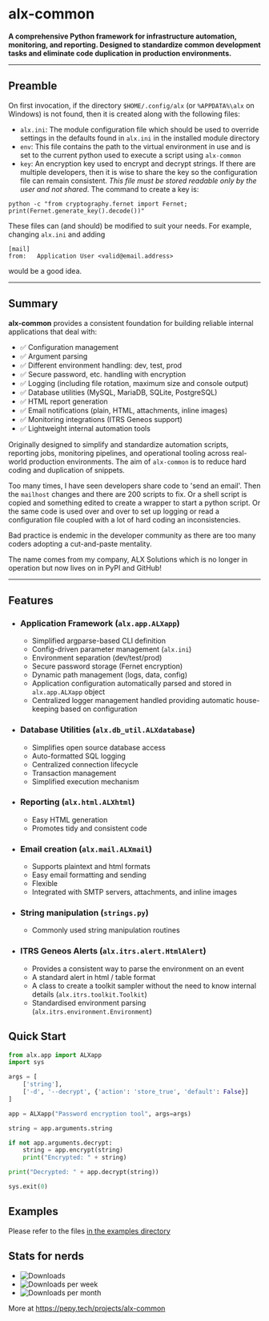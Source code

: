 # alx-common

**A comprehensive Python framework for infrastructure automation, monitoring, and reporting. Designed to standardize common development tasks and eliminate code duplication in production environments.**

---
## Preamble

On first invocation, if the directory `$HOME/.config/alx` 
(or `%APPDATA%\alx` on Windows) is not found, then it is created 
along with the following files:
* `alx.ini`: The module configuration file which should be used to 
override settings in the defaults found in `alx.ini` in the installed 
module directory
* `env`: This file contains the path to the virtual environment in use
and is set to the current python used to execute a script using 
`alx-common`
* `key`: An encryption key used to encrypt and decrypt strings. If
there are multiple developers, then it is wise to share the key so
the configuration file can remain consistent. *This file must be stored
readable only by the user and not shared*. The command to create a key is:

```
python -c "from cryptography.fernet import Fernet; print(Fernet.generate_key().decode())"
```

These files can (and should) be modified to suit your needs. For example,
changing `alx.ini` and adding 

```
[mail]
from:   Application User <valid@email.address>
```

would be a good idea.

---
## Summary

**alx-common** provides a consistent foundation for building reliable internal applications that deal with:

- ✅ Configuration management
- ✅ Argument parsing
- ✅ Different environment handling: dev, test, prod
- ✅ Secure password, etc. handling with encryption
- ✅ Logging (including file rotation, maximum size and console output)
- ✅ Database utilities (MySQL, MariaDB, SQLite, PostgreSQL)
- ✅ HTML report generation
- ✅ Email notifications (plain, HTML, attachments, inline images)
- ✅ Monitoring integrations (ITRS Geneos support)
- ✅ Lightweight internal automation tools

Originally designed to simplify and standardize automation scripts, 
reporting jobs, monitoring pipelines, and operational tooling across 
real-world production environments.  The aim of `alx-common` is to 
reduce hard coding and duplication of snippets. 

Too many times, I have seen developers share code to 'send an email'.
Then the `mailhost` changes and there are 200 scripts to fix. Or
a shell script is copied and something edited to create a wrapper
to start a python script. Or the same code is used over and over to 
set up logging or read a configuration file coupled with a lot of hard
coding an inconsistencies.

Bad practice is endemic in the developer community as there are too
many coders adopting a cut-and-paste mentality.

The name comes from my company, ALX Solutions which is no longer in 
operation but now lives on in PyPI and GitHub!

---

## Features

- ### Application Framework (`alx.app.ALXapp`)
  - Simplified argparse-based CLI definition
  - Config-driven parameter management (`alx.ini`)
  - Environment separation (dev/test/prod)
  - Secure password storage (Fernet encryption)
  - Dynamic path management (logs, data, config)
  - Application configuration automatically parsed 
    and stored in `alx.app.ALXapp` object
  - Centralized logger management handled providing
    automatic house-keeping based on configuration

- ### Database Utilities (`alx.db_util.ALXdatabase`)
  - Simplifies open source database access
  - Auto-formatted SQL logging
  - Centralized connection lifecycle
  - Transaction management
  - Simplified execution mechanism

- ### Reporting (`alx.html.ALXhtml`)
  - Easy HTML generation
  - Promotes tidy and consistent code

- ### Email creation (`alx.mail.ALXmail`)
  - Supports plaintext and html formats
  - Easy email formatting and sending
  - Flexible
  - Integrated with SMTP servers, attachments, and inline images

- ### String manipulation (`strings.py`)
  - Commonly used string manipulation routines

- ### ITRS Geneos Alerts (`alx.itrs.alert.HtmlAlert`)
  - Provides a consistent way to parse the environment on an event
  - A standard alert in html / table format
  - A class to create a toolkit sampler without the
    need to know internal details (`alx.itrs.toolkit.Toolkit`)
  - Standardised environment parsing (`alx.itrs.environment.Environment`)

## Quick Start

```python
from alx.app import ALXapp
import sys

args = [
    ['string'],
    ['-d', '--decrypt', {'action': 'store_true', 'default': False}]
]

app = ALXapp("Password encryption tool", args=args)

string = app.arguments.string

if not app.arguments.decrypt:
    string = app.encrypt(string)
    print("Encrypted: " + string)

print("Decrypted: " + app.decrypt(string))

sys.exit(0)
```

## Examples

Please refer to the files [in the examples directory](https://github.com/AndrewAPAC/alx-common/tree/main/examples)

## Stats for nerds

* ![Downloads](https://static.pepy.tech/badge/alx-common)
* ![Downloads per week](https://static.pepy.tech/badge/alx-common/week)
* ![Downloads per month](https://static.pepy.tech/badge/alx-common/month)

More at https://pepy.tech/projects/alx-common

